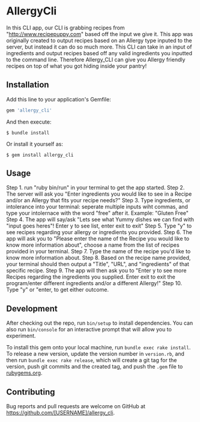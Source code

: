 # AllergyCli

In this CLI app, our CLI is grabbing recipes from  "http://www.recipepuppy.com" based off the input we give it. 
This app was originally created to output recipes based on an Allergy type inputed to the server, but instead it can do so much more. 
This CLI can take in an input of ingredients and output recipes based off any valid ingredients you inputted to the command line. 
Therefore Allergy_CLI can give you Allergy friendly recipes on top of what you got hiding inside your pantry!

## Installation

Add this line to your application's Gemfile:

```ruby
gem 'allergy_cli'
```

And then execute:

    $ bundle install

Or install it yourself as:

    $ gem install allergy_cli

## Usage

Step 1. run "ruby bin/run" in your terminal to get the app started.
Step 2. The server will ask you "Enter ingredients you would like to see in a Recipe and/or an Allergy that fits your recipe needs?"
Step 3. Type ingredients, or intolerance into your terminal: seperate multiple inputs wiht commas, and type your intolernace with the word "free" after it. Example: "Gluten Free"
Step 4. The app will say/ask "Lets see what Yummy dishes we can find with "input goes heres"! Enter y to see list, enter exit to exit"
Step 5. Type "y" to see recipes regarding your allergy or ingredients you provided.
Step 6. The app will ask you to "Please enter the name of the Recipe you would like to know more information about", choose a name from the list of recipes provided in your terminal.
Step 7. Type the name of the recipe you'd like to know more information about.
Step 8. Based on the recipe name provided, your terminal should then output a "Title", "URL", and "ingredients" of that specific recipe.
Step 9. The app will then ask you to "Enter y to see more Recipes regarding the ingredients you supplied. Enter exit to exit the program/enter different ingredients and/or a different Allergy!"
Step 10. Type "y" or "enter, to get either outcome.

            
    

## Development

After checking out the repo, run `bin/setup` to install dependencies. You can also run `bin/console` for an interactive prompt that will allow you to experiment.

To install this gem onto your local machine, run `bundle exec rake install`. To release a new version, update the version number in `version.rb`, and then run `bundle exec rake release`, which will create a git tag for the version, push git commits and the created tag, and push the `.gem` file to [rubygems.org](https://rubygems.org).

## Contributing

Bug reports and pull requests are welcome on GitHub at https://github.com/[USERNAME]/allergy_cli.
